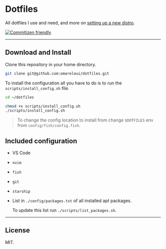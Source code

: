 # Dotfiles

All dotfiles I use and need, and more on [setting up a new distro](./settings-up-new-distro.md).

[![Commitizen friendly](https://img.shields.io/badge/commitizen-friendly-brightgreen.svg)](http://commitizen.github.io/cz-cli/)

---

## Download and Install

Clone this repository in your home directory.

```bash
git clone git@github.com:omareloui/dotfiles.git
```

To install the configuration all you have to do is to run the
`scripts/install_config.sh` file.

```bash
cd ~/dotfiles

chmod +x scripts/install_config.sh
./scripts/install_config.sh
```

> To change the config location to install from change `$DOTFILES` env from `config/fish/config.fish`.

## Included configuration

- VS Code
- `nvim`
- `fish`
- `git`
- `starship`
- List in `./config/packages.txt` of all installed apt packages.

  To update this list run `./scripts/list_packages.sh`.

---

## License

MIT.
